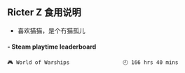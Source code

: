 ## Ricter Z 食用说明
- 喜欢猫猫，是个冇猫孤儿

<!-- steam-box start -->
#### - Steam playtime leaderboard
```text
🎮 World of Warships                 🕘 166 hrs 40 mins
```
<!-- Powered by https://github.com/YouEclipse/steam-box . -->
<!-- steam-box end -->
